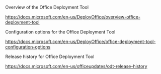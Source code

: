 Overview of the Office Deployment Tool

https://docs.microsoft.com/en-us/DeployOffice/overview-office-deployment-tool


Configuration options for the Office Deployment Tool

https://docs.microsoft.com/en-us/DeployOffice/office-deployment-tool-configuration-options


Release history for Office Deployment Tool

https://docs.microsoft.com/en-us/officeupdates/odt-release-history